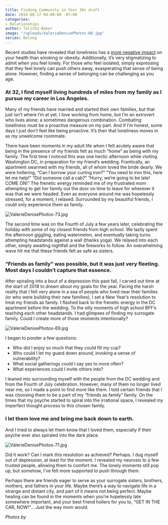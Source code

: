 ```yaml
---
title: Finding Community in Your 30s draft
date: 2018-08-17 04:00:00 -07:00
categories:
- Relationships
author: Talitha Baker
image: "/uploads/ValerieDenisePhotos-68.jpg"
series: Belong
---
```


Recent studies have revealed that loneliness has a [more negative impact](https://www.forbes.com/sites/quora/2017/01/18/loneliness-might-be-a-bigger-health-risk-than-smoking-or-obesity/#4cd23a6925d1) on your health than smoking or obesity. Additionally, it’s very stigmatizing to admit when you feel lonely. For those who feel isolated, simply expressing that they feel lonely can push others away, exasperating that sense of being alone. However, finding a sense of belonging can be challenging as you age. 

### At 32, I find myself living hundreds of miles from my family as I pursue my career in Los Angeles. 

Many of my friends have married and started their own families, but that just isn’t where I’m at yet. I love working from home, but I’m an extrovert who lives alone; a sometimes dangerous combination. Combating loneliness must be a proactive measure on my part. And if I’m honest, some days I just don’t feel like being proactive. It’s then that loneliness moves in as my unwelcome roommate.

There have been moments in my adult life when I felt acutely aware that being in the presence of my friends felt as much “home” as being with my family. The first time I noticed this was one hectic afternoon while visiting Washington DC, in preparation for my friend’s wedding. Frantically, an apartment swarmed with my friends, all of whom loved the bride dearly. We were hollering, “Can I borrow your curling iron?” “You need to iron this, here let me help!” “Did someone call a cab?” “Hurry, we’re going to be late! COME ON!” The frenetic energy reminded me of my frustrated mom attempting to get her family out the door on time to leave for wherever it was that we were headed. Even as everyone around me was hopelessly stressed, for a moment, I relaxed. Surrounded by my beautiful friends, I could only experience them as family.

![ValerieDenisePhotos-73.jpg](/uploads/ValerieDenisePhotos-73.jpg)

The second time was on the Fourth of July a few years later, celebrating the holiday with some of my closest friends from high school. We lazily spent the afternoon giggling, eating watermelon, and eventually taking turns attempting headstands against a wall (thanks yoga). We relaxed into each other, simply awaiting nightfall and the fireworks to follow. An overwhelming wave hit me that these friends felt as safe as sisters. 

### “Friends as family” was possible, but it was just very fleeting. Most days I couldn’t capture that essence. 

After spiraling into a bout of a depression this past fall, I carved out time at the start of 2018 to dream about my goals for the year. Facing the harsh reality that I felt very alone in a sea of people who lived near their families (or who were building their new families), I set a New Year’s resolution to treat my friends as family. I flashed back to the frenetic energy in the DC apartment before the wedding. To the silly moments of high school BFF’s teaching each other headstands. I had glimpses of finding my surrogate family. Could I create more of those moments intentionally?

![ValerieDenisePhotos-69.jpg](/uploads/ValerieDenisePhotos-69.jpg)

I began to ponder a few questions:   
- Who did I enjoy so much that they could fill my cup?   
- Who could I let my guard down around, invoking a sense of vulnerability?  
- What social gatherings could I say yes to more often?  
- What experiences could I invite others into?

I leaned into surrounding myself with the people from the DC wedding and from the Fourth of July celebration. However, many of them no longer lived near me, so I made a point to find more like them. I told certain friends that I was choosing them to be a part of my “friends as family” family. On the times that my psyche started to spiral into the irrational space, I revealed my imperfect thought process to this chosen family. 

### I let them love me and bring me back down to earth. 

And I tried to always let them know that I loved them, especially if their psyche ever also spiraled into the dark place. 

![ValerieDenisePhotos-71.jpg](/uploads/ValerieDenisePhotos-71.jpg)

Did it work? Can I mark this resolution as achieved? Perhaps. I dug myself out of depression, at least for the moment. I revealed my neurosis to a few trusted people, allowing them to comfort me. The lonely moments still pop up, but somehow, I’ve felt more supported to push through them. 

Perhaps there are friends eager to serve as your surrogate sisters, brothers, mothers, and fathers in your life. Maybe there’s a way to navigate life in a strange and distant city, and part of it means not being perfect. Maybe healing can be found in the moments when you’re hopelessly late somewhere important, and your best friend hollers for you to, “GET IN THE CAR, NOW!”... Just the way mom would. 

_Photos by_